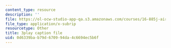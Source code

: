 ```yaml
---
content_type: resource
description: ''
file: https://ol-ocw-studio-app-qa.s3.amazonaws.com/courses/16-885j-aircraft-systems-engineering-fall-2005/0d6339bab79d670994da4c6694ec5b6f_qcpyFE3u3hw.srt
file_type: application/x-subrip
resourcetype: Other
title: 3play caption file
uid: 0d6339ba-b79d-6709-94da-4c6694ec5b6f
---
```

